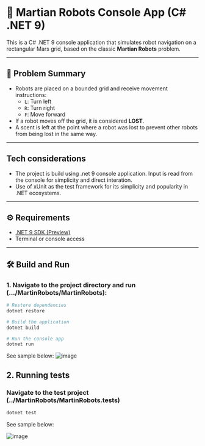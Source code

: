 ﻿# 🤖 Martian Robots Console App (C# .NET 9)

This is a C# .NET 9 console application that simulates robot navigation on a rectangular Mars grid, based on the classic **Martian Robots** problem.

---

## 🚀 Problem Summary

- Robots are placed on a bounded grid and receive movement instructions:
  - `L`: Turn left
  - `R`: Turn right
  - `F`: Move forward
- If a robot moves off the grid, it is considered **LOST**.
- A scent is left at the point where a robot was lost to prevent other robots from being lost in the same way.

---
## Tech considerations
- The project is build using .net 9 console application. Input is read from the console for simplicity and direct interation.
- Use of xUnit as the test framework for its simplicity and popularity in .NET ecosystems.
---

## ⚙️ Requirements

- [.NET 9 SDK (Preview)](https://dotnet.microsoft.com/en-us/download/dotnet/9.0)
- Terminal or console access

---

## 🛠️ Build and Run

### 1. Navigate to the project directory and run (.../MartinRobots/MartinRobots):

```bash
# Restore dependencies
dotnet restore

# Build the application
dotnet build

# Run the console app
dotnet run
```
See sample below:
![image](https://github.com/user-attachments/assets/e353e0aa-bb8e-431c-ac6f-973398115472)




## 2. Running tests
### Navigate to the test project (../MartinRobots/MartinRobots.tests)
```bash
dotnet test
```
See sample below:

![image](https://github.com/user-attachments/assets/42c7bbef-9451-4ded-9973-599e56ac8334)

